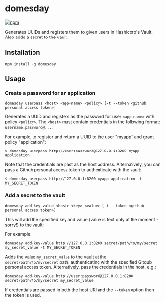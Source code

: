 # domesday
[![npm](https://img.shields.io/npm/v/domesday.svg)](https://www.npmjs.com/package/usher-cli)

Generates UUIDs and registers them to given users in Hashicorp's Vault. Also adds a secret to the vault.

## Installation

`npm install -g domesday`

## Usage
### Create a password for an application

```
domesday userpass <host> <app-name> <policy> [-t --token <github personal access token>]
```

Generates a UUID and registers as the password for user `<app-name>` with policy `<policy>`. The `<host>` must contain credentials in the following format: `username:password@...`.

For example, to register and return a UUID to the user "myapp" and grant policy "application":

`$ domesday userpass http://user:password@127.0.0.1:8200 myapp application`

Note that the credentials are past as the host address. Alternatively, you can pass a Github personal access token to authenticate with the vault:

`$ domesday userpass http://127.0.0.1:8200 myapp application -t MY_SECRET_TOKEN`

### Add a secret to the vault

```
domesday add-key-value <host> <key> <value> [-t --token <github personal access token>]
```
This will add the specified key and value (value is text only at the moment - sorry!) to the vault:

For example:

```
domesday add-key-value http://127.0.0.1:8200 secret/path/to/my/secret my_secret_value -t MY_SECRET_TOKEN
```

Adds the value `my_secret_value` to the vault at the `secret/path/to/my/secret` path, authenticating with the specified Gitgub personal access token. Alternatively, pass the credentials in the host. e.g.:

```
domesday add-key-value http://user:password@127.0.0.1:8200 secret/path/to/my/secret my_secret_value
```
If credentials are passed in both the host URI and the `--token` option then the token is used.

